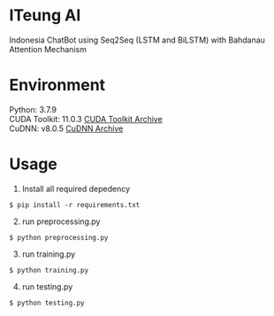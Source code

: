# ITeung AI
Indonesia ChatBot using Seq2Seq (LSTM and BiLSTM) with Bahdanau Attention Mechanism

# Environment
Python: 3.7.9\
CUDA Toolkit: 11.0.3 [CUDA Toolkit Archive](https://developer.nvidia.com/cuda-toolkit-archive)\
CuDNN: v8.0.5 [CuDNN Archive](https://developer.nvidia.com/rdp/cudnn-archive)

# Usage
1. Install all required depedency
```console
$ pip install -r requirements.txt
```

2. run preprocessing.py
```console
$ python preprocessing.py
```

3. run training.py
```console
$ python training.py
```

4. run testing.py
```console
$ python testing.py
```

